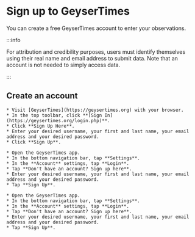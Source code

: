# Sign up to GeyserTimes

You can create a free GeyserTimes account to enter your observations.

:::info

For attribution and credibility purposes, users must identify themselves using their real name and email address to submit data. Note that an account is not needed to simply access data.

:::

## Create an account

<Tabs groupId="os">
  <TabItem value="web" label="Website">

    * Visit [GeyserTimes](https://geysertimes.org) with your browser.
    * In the top toolbar, click **[Sign In](https://geysertimes.org/login.php)**.
    * Click **Sign Up Here**.
    * Enter your desired username, your first and last name, your email address and your desired password. 
    * Click **Sign Up**.

  </TabItem>
  <TabItem value="android" label="Android">

    * Open the GeyserTimes app.
    * In the bottom navigation bar, tap **Settings**. 
    * In the **Account** settings, tap **Login**.
    * Tap **Don't have an account? Sign up here**.
    * Enter your desired username, your first and last name, your email address and your desired password. 
    * Tap **Sign Up**.

  </TabItem>
  <TabItem value="iOS" label="iOS">

    * Open the GeyserTimes app.
    * In the bottom navigation bar, tap **Settings**. 
    * In the **Account** settings, tap **Login**.
    * Tap **Don't have an account? Sign up here**.
    * Enter your desired username, your first and last name, your email address and your desired password. 
    * Tap **Sign Up**.

  </TabItem>
</Tabs>
